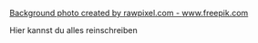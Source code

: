 <a href="https://www.freepik.com/photos/background">Background photo created by rawpixel.com - www.freepik.com</a>

Hier kannst du alles reinschreiben